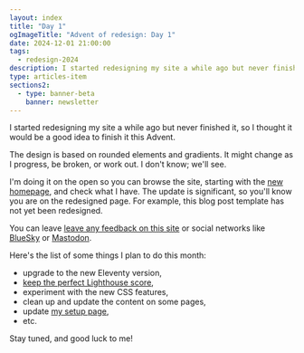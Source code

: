 ```yaml
---
layout: index
title: "Day 1"
ogImageTitle: "Advent of redesign: Day 1"
date: 2024-12-01 21:00:00
tags:
  - redesign-2024
description: I started redesigning my site a while ago but never finished it, so I thought it would be a good idea to finish it this Advent. This is day 1.
type: articles-item
sections2:
  - type: banner-beta
    banner: newsletter
---
```


I started redesigning my site a while ago but never finished it, so I thought it would be a good idea to finish it this Advent.

The design is based on rounded elements and gradients. It might change as I progress, be broken, or work out. I don't know; we'll see.

I'm doing it on the open so you can browse the site, starting with the [new homepage](/), and check what I have. The update is significant, so you'll know you are on the redesigned page. For example, this blog post template has not yet been redesigned.

You can leave [leave any feedback on this site](/contact/) or social networks like [BlueSky](https://bsky.app/profile/silvestar.codes) or [Mastodon](https://mastodon.social/@cita).

Here's the list of some things I plan to do this month:

- upgrade to the new Eleventy version,
- [keep the perfect Lighthouse score](/articles/13th-place-on-eleventy-leaderboards/),
- experiment with the new CSS features,
- clean up and update the content on some pages,
- update [my setup page](/uses/),
- etc.

Stay tuned, and good luck to me!
